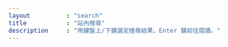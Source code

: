 ```yaml
---
layout          : "search"
title           : "站內搜尋"
description     : "用鍵盤上/下鍵選定搜尋結果、Enter 鍵前往閱讀。"
---
```


<!-- Optional content -->

